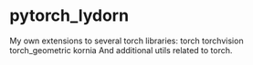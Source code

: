 # pytorch_lydorn
My own extensions to several torch libraries:  torch torchvision torch_geometric kornia  And additional utils related to torch.
